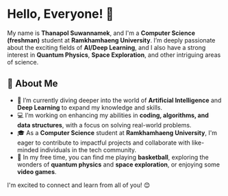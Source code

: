 # Hello, Everyone! 👋

My name is **Thanapol Suwannamek**, and I'm a **Computer Science (freshman)** student at **Ramkhamhaeng University**. I’m deeply passionate about the exciting fields of **AI/Deep Learning**, and I also have a strong interest in **Quantum Physics**, **Space Exploration**, and other intriguing areas of science.

## 🚀 About Me
- 🌱 I’m currently diving deeper into the world of **Artificial Intelligence** and **Deep Learning** to expand my knowledge and skills.
- 💻 I’m working on enhancing my abilities in **coding, algorithms, and data structures**, with a focus on solving real-world problems.
- 🎓 As a **Computer Science** student at **Ramkhamhaeng University**, I'm eager to contribute to impactful projects and collaborate with like-minded individuals in the tech community.
- 🏀 In my free time, you can find me playing **basketball**, exploring the wonders of **quantum physics** and **space exploration**, or enjoying some **video games**.

I'm excited to connect and learn from all of you! 😊

<!---
abdulthemagician/abdulthemagician is a ✨ special ✨ repository because its `README.md` (this file) appears on your GitHub profile.
You can click the Preview link to take a look at your changes.
--->
